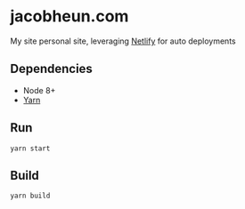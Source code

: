 # jacobheun.com

My site personal site, leveraging [Netlify](https://www.netlify.com/) for auto deployments

## Dependencies
* Node 8+
* [Yarn](https://yarnpkg.com/lang/en/docs/install/)

## Run
`yarn start`

## Build
`yarn build`
